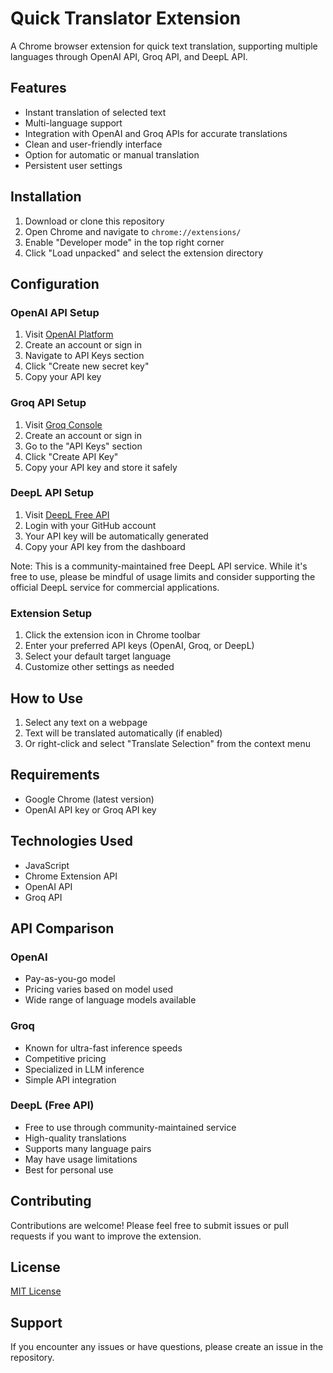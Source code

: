 # Quick Translator Extension

A Chrome browser extension for quick text translation, supporting multiple languages through OpenAI API, Groq API, and DeepL API.

## Features

- Instant translation of selected text
- Multi-language support
- Integration with OpenAI and Groq APIs for accurate translations
- Clean and user-friendly interface
- Option for automatic or manual translation
- Persistent user settings

## Installation

1. Download or clone this repository
2. Open Chrome and navigate to `chrome://extensions/`
3. Enable "Developer mode" in the top right corner
4. Click "Load unpacked" and select the extension directory

## Configuration

### OpenAI API Setup
1. Visit [OpenAI Platform](https://platform.openai.com/api-keys)
2. Create an account or sign in
3. Navigate to API Keys section
4. Click "Create new secret key"
5. Copy your API key

### Groq API Setup
1. Visit [Groq Console](https://console.groq.com/keys)
2. Create an account or sign in
3. Go to the "API Keys" section
4. Click "Create API Key"
5. Copy your API key and store it safely

### DeepL API Setup
1. Visit [DeepL Free API](https://deeplx.missuo.ru/)
2. Login with your GitHub account
3. Your API key will be automatically generated
4. Copy your API key from the dashboard

Note: This is a community-maintained free DeepL API service. While it's free to use, please be mindful of usage limits and consider supporting the official DeepL service for commercial applications.

### Extension Setup
1. Click the extension icon in Chrome toolbar
2. Enter your preferred API keys (OpenAI, Groq, or DeepL)
3. Select your default target language
4. Customize other settings as needed

## How to Use

1. Select any text on a webpage
2. Text will be translated automatically (if enabled)
3. Or right-click and select "Translate Selection" from the context menu

## Requirements

- Google Chrome (latest version)
- OpenAI API key or Groq API key

## Technologies Used

- JavaScript
- Chrome Extension API
- OpenAI API
- Groq API

## API Comparison

### OpenAI
- Pay-as-you-go model
- Pricing varies based on model used
- Wide range of language models available

### Groq
- Known for ultra-fast inference speeds
- Competitive pricing
- Specialized in LLM inference
- Simple API integration

### DeepL (Free API)
- Free to use through community-maintained service
- High-quality translations
- Supports many language pairs
- May have usage limitations
- Best for personal use

## Contributing

Contributions are welcome! Please feel free to submit issues or pull requests if you want to improve the extension.

## License

[MIT License](LICENSE)

## Support

If you encounter any issues or have questions, please create an issue in the repository. 